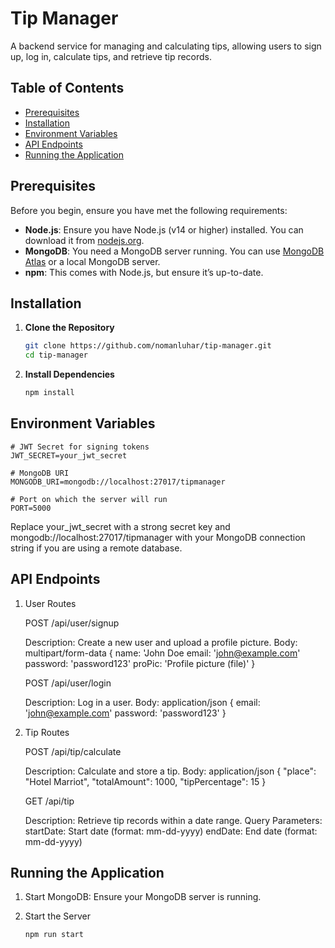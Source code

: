 # Tip Manager

A backend service for managing and calculating tips, allowing users to sign up, log in, calculate tips, and retrieve tip records.

## Table of Contents

- [Prerequisites](#prerequisites)
- [Installation](#installation)
- [Environment Variables](#environment-variables)
- [API Endpoints](#api-endpoints)
- [Running the Application](#running-the-application)

## Prerequisites

Before you begin, ensure you have met the following requirements:

- **Node.js**: Ensure you have Node.js (v14 or higher) installed. You can download it from [nodejs.org](https://nodejs.org/).
- **MongoDB**: You need a MongoDB server running. You can use [MongoDB Atlas](https://www.mongodb.com/cloud/atlas) or a local MongoDB server.
- **npm**: This comes with Node.js, but ensure it’s up-to-date.

## Installation

1. **Clone the Repository**

   ```bash
   git clone https://github.com/nomanluhar/tip-manager.git
   cd tip-manager

   ```

2. **Install Dependencies**

   ```bash
   npm install
   ```

## Environment Variables

    # JWT Secret for signing tokens
    JWT_SECRET=your_jwt_secret

    # MongoDB URI
    MONGODB_URI=mongodb://localhost:27017/tipmanager

    # Port on which the server will run
    PORT=5000

Replace your_jwt_secret with a strong secret key and mongodb://localhost:27017/tipmanager with your MongoDB connection string if you are using a remote database.

## API Endpoints

1.  User Routes

    POST /api/user/signup

    Description: Create a new user and upload a profile picture.
    Body: multipart/form-data
            {
                name: 'John Doe 
                email: 'john@example.com'
                password: 'password123'
                proPic: 'Profile picture (file)'
            }

    POST /api/user/login

    Description: Log in a user.
    Body: application/json
        {
            email: 'john@example.com'
            password: 'password123'
        }

2.  Tip Routes

    POST /api/tip/calculate

    Description: Calculate and store a tip.
    Body: application/json
        {
            "place": "Hotel Marriot",
            "totalAmount": 1000,
            "tipPercentage": 15
        }

    GET /api/tip

    Description: Retrieve tip records within a date range.
    Query Parameters:
        startDate: Start date (format: mm-dd-yyyy)
        endDate: End date (format: mm-dd-yyyy)

## Running the Application

1. Start MongoDB: Ensure your MongoDB server is running.

2. Start the Server

    ```bash
    npm run start